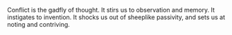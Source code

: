 Conflict is the gadfly of thought. It stirs us to observation and memory. It instigates to invention. It shocks us out of sheeplike passivity, and sets us at noting and contriving.